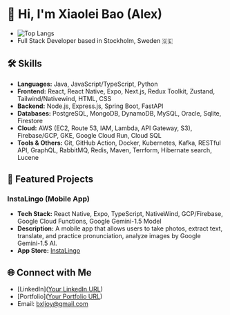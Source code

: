 # 👋 Hi, I'm Xiaolei Bao (Alex)
- ![Top Langs](https://github-readme-stats.vercel.app/api/top-langs/?username=bxljoy&layout=compact)
- Full Stack Developer based in Stockholm, Sweden 🇸🇪  
## 🛠 Skills

- **Languages:** Java, JavaScript/TypeScript, Python
- **Frontend:** React, React Native, Expo, Next.js, Redux Toolkit, Zustand, Tailwind/Nativewind, HTML, CSS
- **Backend:** Node.js, Express.js, Spring Boot, FastAPI
- **Databases:** PostgreSQL, MongoDB, DynamoDB, MySQL, Oracle, Sqlite, Firestore
- **Cloud:** AWS (EC2, Route 53, IAM, Lambda, API Gateway, S3), Firebase/GCP, GKE, Google Cloud Run, Cloud SQL
- **Tools & Others:** Git, GitHub Action, Docker, Kubernetes, Kafka, RESTful API, GraphQL, RabbitMQ, Redis, Maven, Terrform, Hibernate search, Lucene

## 🌟 Featured Projects

### InstaLingo (Mobile App)
- **Tech Stack:** React Native, Expo, TypeScript, NativeWind, GCP/Firebase, Google Cloud Functions, Google Gemini-1.5 Model
- **Description:** A mobile app that allows users to take photos, extract text, translate, and practice pronunciation, analyze images by Google Gemini-1.5 AI.
- **App Store:** [InstaLingo](https://apps.apple.com/th/app/instalingo/id6680142408)

## 🌐 Connect with Me

- [LinkedIn]([Your LinkedIn URL](https://www.linkedin.com/in/xiaolei-bao-aa4b7b257))
- [Portfolio]([Your Portfolio URL](https://portfilio-alex.vercel.app/))
- Email: bxljoy@gmail.com
